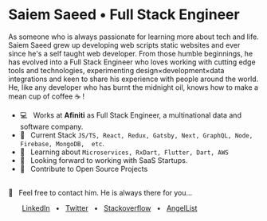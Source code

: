 # Saiem Saeed • Full Stack Engineer

As someone who is always passionate for learning more about tech and life. Saiem Saeed grew up developing web scripts static websites and ever since he's a self taught web developer. From those humble beginnings, he has evolved into a Full Stack Engineer who loves working with cutting edge tools and technologies, experimenting design×development×data integrations and keen to share his experience with people around the world. He, like any developer who has burnt the midnight oil, knows how to make a mean cup of coffee ☕️ ! 

  * 💻 &nbsp; Works at **Afiniti** as Full Stack Engineer, a multinational data and software company.
  * 💬 &nbsp; Current Stack `JS/TS, React, Redux, Gatsby, Next, GraphQL, Node, Firebase, MongoDB,  etc`.
  * 📖 &nbsp; Learning about `Microservices, RxDart, Flutter, Dart, AWS`
  * 👀 &nbsp; Looking forward to working with SaaS Startups.
  * 🤝 &nbsp; Contribute to Open Source Projects

<br />
📩 &nbsp; Feel free to contact him. He is always there for you...

&nbsp; &nbsp; &nbsp; &nbsp;[LinkedIn](https://www.linkedin.com/in/saiemsaeed/) &nbsp; • &nbsp; [Twitter](https://twitter.com/saiemsaeed) &nbsp; • &nbsp; [Stackoverflow](https://stackoverflow.com/users/8945777/saiem-saeed) &nbsp; • &nbsp; [AngelList](https://angel.co/u/saiemsaeed) 
